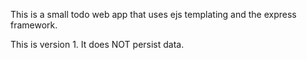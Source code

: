 This is a small todo web app that uses ejs templating and the express framework.

This is version 1. It does NOT persist data.

